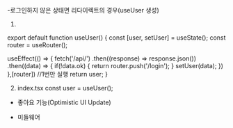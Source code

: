 -로그인하지 않은 상태면 리다이렉트의 경우(useUser 생성)

1.
export default function useUser() {
const [user, setUser] = useState();
const router = useRouter();

useEffect(() => {
fetch('/api/')
.then((response) => response.json())
.then((data) => {
if(!data.ok) {
return router.push('/login');
}
setUser(data);
})
},[router]) //1번만 실행
return user;
}



2. index.tsx
const user = useUser();



- 좋아요 기능(Optimistic UI Update)


- 미들웨어

